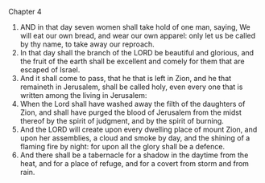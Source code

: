 

Chapter 4

1. AND in that day seven women shall take hold of one man, saying, We will eat our own bread, and wear our own apparel: only let us be called by thy name, to take away our reproach.
2. In that day shall the branch of the LORD be beautiful and glorious, and the fruit of the earth shall be excellent and comely for them that are escaped of Israel.
3. And it shall come to pass, that he that is left in Zion, and he that remaineth in Jerusalem, shall be called holy, even every one that is written among the living in Jerusalem:
4. When the Lord shall have washed away the filth of the daughters of Zion, and shall have purged the blood of Jerusalem from the midst thereof by the spirit of judgment, and by the spirit of burning.
5. And the LORD will create upon every dwelling place of mount Zion, and upon her assemblies, a cloud and smoke by day, and the shining of a flaming fire by night: for upon all the glory shall be a defence.
6. And there shall be a tabernacle for a shadow in the daytime from the heat, and for a place of refuge, and for a covert from storm and from rain.
